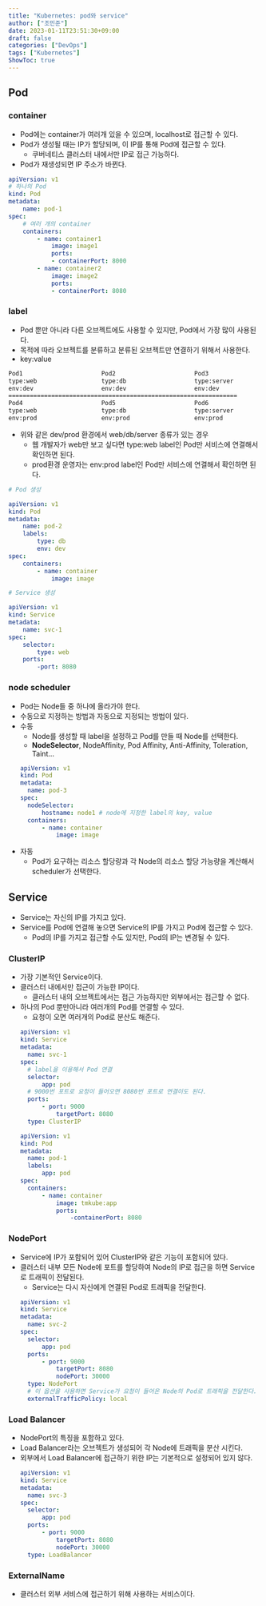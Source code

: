 ```yaml
---
title: "Kubernetes: pod와 service"
author: ["조민준"]
date: 2023-01-11T23:51:30+09:00
draft: false
categories: ["DevOps"]
tags: ["Kubernetes"]
ShowToc: true
---
```


## Pod

### container

- Pod에는 container가 여러개 있을 수 있으며, localhost로 접근할 수 있다.
- Pod가 생성될 때는 IP가 할당되며, 이 IP를 통해 Pod에 접근할 수 있다.
  - 쿠버네티스 클러스터 내에서만 IP로 접근 가능하다.
- Pod가 재생성되면 IP 주소가 바뀐다.

```yaml
apiVersion: v1
# 하나의 Pod
kind: Pod
metadata:
	name: pod-1
spec:
	# 여러 개의 container
	containers:
		- name: container1
			image: image1
			ports:
			- containerPort: 8000
		- name: container2
			image: image2
			ports:
			- containerPort: 8080
```

### label

- Pod 뿐만 아니라 다른 오브젝트에도 사용할 수 있지만, Pod에서 가장 많이 사용된다.
- 목적에 따라 오브젝트를 분류하고 분류된 오브젝트만 연결하기 위해서 사용한다.
- key:value

```bash
Pod1                      Pod2                      Pod3
type:web                  type:db                   type:server
env:dev                   env:dev                   env:dev
================================================================
Pod4                      Pod5                      Pod6
type:web                  type:db                   type:server
env:prod                  env:prod                  env:prod
```

- 위와 같은 dev/prod 환경에서 web/db/server 종류가 있는 경우
  - 웹 개발자가 web만 보고 싶다면 type:web label인 Pod만 서비스에 연결해서 확인하면 된다.
  - prod환경 운영자는 env:prod label인 Pod만 서비스에 연결해서 확인하면 된다.

```yaml
# Pod 생성

apiVersion: v1
kind: Pod
metadata:
	name: pod-2
	labels:
		type: db
		env: dev
spec:
	containers:
		- name: container
			image: image
```

```yaml
# Service 생성

apiVersion: v1
kind: Service
metadata:
	name: svc-1
spec:
	selector:
		type: web
	ports:
		-port: 8080
```

### node scheduler

- Pod는 Node들 중 하나에 올라가야 한다.
- 수동으로 지정하는 방법과 자동으로 지정되는 방법이 있다.
- 수동
  - Node를 생성할 때 label을 설정하고 Pod를 만들 때 Node를 선택한다.
  - **NodeSelector**, NodeAffinity, Pod Affinity, Anti-Affinity, Toleration, Taint…
  ```yaml
  apiVersion: v1
  kind: Pod
  metadata:
  	name: pod-3
  spec:
  	nodeSelector:
  		hostname: node1 # node에 지정한 label의 key, value
  	containers:
  		- name: container
  			image: image
  ```
- 자동
  - Pod가 요구하는 리소스 할당량과 각 Node의 리소스 할당 가능량을 계산해서 scheduler가 선택한다.

## Service

- Service는 자신의 IP를 가지고 있다.
- Service를 Pod에 연결해 놓으면 Service의 IP를 가지고 Pod에 접근할 수 있다.
  - Pod의 IP를 가지고 접근할 수도 있지만, Pod의 IP는 변경될 수 있다.

### ClusterIP

- 가장 기본적인 Service이다.
- 클러스터 내에서만 접근이 가능한 IP이다.
  - 클러스터 내의 오브젝트에서는 접근 가능하지만 외부에서는 접근할 수 없다.
- 하나의 Pod 뿐만아니라 여러개의 Pod를 연결할 수 있다.
  - 요청이 오면 여러개의 Pod로 분산도 해준다.
  ```yaml
  apiVersion: v1
  kind: Service
  metadata:
  	name: svc-1
  spec:
  	# label을 이용해서 Pod 연결
  	selector:
  		app: pod
  	# 9000번 포트로 요청이 들어오면 8080번 포트로 연결이도 된다.
  	ports:
  		- port: 9000
  			targetPort: 8080
  	type: ClusterIP
  ```
  ```yaml
  apiVersion: v1
  kind: Pod
  metadata:
  	name: pod-1
  	labels:
  		app: pod
  spec:
  	containers:
  		- name: container
  			image: tmkube:app
  			ports:
  				-containerPort: 8080
  ```

### NodePort

- Service에 IP가 포함되어 있어 ClusterIP와 같은 기능이 포함되어 있다.
- 클러스터 내부 모든 Node에 포트를 할당하여 Node의 IP로 접근을 하면 Service로 트래픽이 전달된다.
  - Service는 다시 자신에게 연결된 Pod로 트래픽을 전달한다.
  ```yaml
  apiVersion: v1
  kind: Service
  metadata:
  	name: svc-2
  spec:
  	selector:
  		app: pod
  	ports:
  		- port: 9000
  			targetPort: 8080
  			nodePort: 30000
  	type: NodePort
  	# 이 옵션을 사용하면 Service가 요청이 들어온 Node의 Pod로 트래픽을 전달한다.
  	externalTrafficPolicy: local
  ```

### Load Balancer

- NodePort의 특징을 포함하고 있다.
- Load Balancer라는 오브젝트가 생성되어 각 Node에 트래픽을 분산 시킨다.
- 외부에서 Load Balancer에 접근하기 위한 IP는 기본적으로 설정되어 있지 않다.
  ```yaml
  apiVersion: v1
  kind: Service
  metadata:
  	name: svc-3
  spec:
  	selector:
  		app: pod
  	ports:
  		- port: 9000
  			targetPort: 8080
  			nodePort: 30000
  	type: LoadBalancer
  ```

### ExternalName

- 클러스터 외부 서비스에 접근하기 위해 사용하는 서비스이다.
